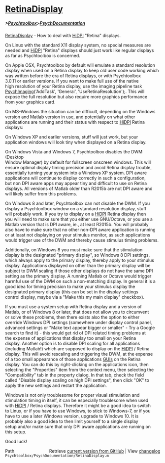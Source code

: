# [RetinaDisplay](RetinaDisplay)
##### >[Psychtoolbox](Psychtoolbox)>[PsychDocumentation](PsychDocumentation)

[RetinaDisplay](RetinaDisplay) - How to deal with [HiDPI](HiDPI) "Retina" displays.  
  
On Linux with the standard X11 display system, no special measures are  
needed and [HiDPI](HiDPI) "Retina" displays should just work like regular displays  
as far as Psychtoolbox is concerned.  
  
On Apple OSX, Psychtoolbox by default will emulate a standard resolution  
display when used on a Retina display to keep old user code working which  
was written before the era of Retina displays, or with Psychtoolbox  
3.0.11 or earlier versions. If you want to make full use of the native  
high resolution of your Retina display, use the imaging pipeline task  
[PsychImaging](PsychImaging)('AddTask', 'General', 'UseRetinaResolution');. This will  
expose the full resolution but also require more graphics performance  
from your graphics card.  
  
On MS-Windows the situation can be difficult, depending on the Windows  
version and Matlab version in use, and potentially on what other  
applications are running and their status with respect to [HiDPI](HiDPI) Retina  
displays:  
  
On Windows XP and earlier versions, stuff will just work, but your  
application windows will look tiny when displayed on a Retina display.  
  
On Windows Vista and Windows 7, Psychtoolbox disables the DWM (Desktop  
Window Manager) by default for fullscreen onscreen windows. This will  
ensure optimal display timing precision and avoid Retina display trouble,  
essentially turning your system into a Windows XP system. DPI aware  
applications will continue to display correctly in such a configuration,  
but non DPI aware apps may appear tiny and difficult to use on Retina  
displays. All versions of Matlab older than R2015b are not DPI aware and  
will likely suffer from this problems.  
  
On Windows 8 and later, Psychtoolbox can not disable the DWM. If you  
display a Psychtoolbox window on a standard resolution display, stuff  
will probably work. If you try to display on a [HiDPI](HiDPI) Retina display then  
you will need to make sure that you either use GNU/Octave, or you use a  
Matlab version that is DPI aware, ie., at least R2015b. You will probably  
also have to make sure that no other non-DPI aware application is running  
or at least not displaying on your stimulus monitor, as such applications  
would trigger use of the DWM and thereby cause stimulus timing problems.  
  
Additionally, on Windows 8 you must make sure that the stimulation  
display is the designated "primary display", so Windows 8 DPI settings,  
which always apply to the primary display, thereby apply to your stimulus  
display. Applications displayed on other than the primary display will be  
subject to DWM scaling if those other displays do not have the same DPI  
setting as the primary display. A running Matlab or Octave would trigger  
harmful use of the DWM on such a non-matching display. In general it is a  
good idea for timing precision to make your stimulus display the  
designated primary display (this can be set in the display settings  
control display, maybe via a "Make this my main display" checkbox).  
  
If you must use a system setup with Retina display and a version of  
Matlab, or of Windows 8 or later, that does not allow you to circumvent  
or solve these problems, then there exists also the option to either  
override Windows DPI settings (somewhere under display control panel,  
advanced settings or "Make text appear bigger or smaller" - Try a Google  
search to find it) - this would get rid of DPI related timing problems at  
the expense of applications that display too small on your Retina  
display. Another option is to disable DPI scaling for all applications  
(including Matlab!) which are supposed to display on the [HiDPI](HiDPI) / Retina  
display. This will avoid rescaling and triggering the DWM, at the expense  
of a too small appearance of those applications [GUIs](GUIs) on the Retina  
display. You can do this by right-clicking on the applications icon, then  
selecting the "Properties" item from the context menu, then selecting the  
"Compatibility" tab in the property dialog. In that tab, check the field  
called "Disable display scaling on high DPI settings", then click "OK" to  
apply the new settings and restart the application.  
  
Windows is not only troublesome for proper visual stimulation and  
stimulation timing in itself, it can be especially troublesome when used  
with [HiDPI](HiDPI) / Retina displays. Therefore it might be a good idea to switch  
to Linux, or if you have to use Windows, to stick to Windows-7, or if you  
have to use a later Windows version, upgrade to Windows 10. It is  
probably also a good idea to then limit yourself to a single display  
setup and/or make sure that only DPI aware applications are running on  
this setup.  
  
Good luck!  
  




<div class="code_header" style="text-align:right;">
  <span style="float:left;">Path&nbsp;&nbsp;</span> <span class="counter">Retrieve <a href=
  "https://raw.github.com/Psychtoolbox-3/Psychtoolbox-3/beta/Psychtoolbox/PsychDocumentation/RetinaDisplay.m">current version from GitHub</a> | View <a href=
  "https://github.com/Psychtoolbox-3/Psychtoolbox-3/commits/beta/Psychtoolbox/PsychDocumentation/RetinaDisplay.m">changelog</a></span>
</div>
<div class="code">
  <code>Psychtoolbox/PsychDocumentation/RetinaDisplay.m</code>
</div>

